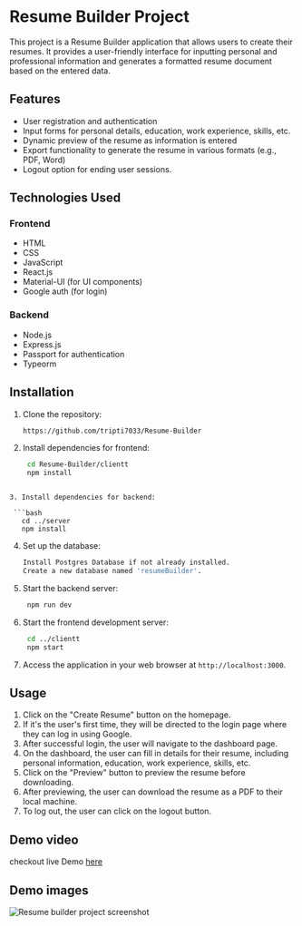 # Resume Builder Project

This project is a Resume Builder application that allows users to create their resumes. It provides a user-friendly interface for inputting personal and professional information and generates a formatted resume document based on the entered data. 

## Features

- User registration and authentication
- Input forms for personal details, education, work experience, skills, etc.
- Dynamic preview of the resume as information is entered
- Export functionality to generate the resume in various formats (e.g., PDF, Word)
- Logout option for ending user sessions.


## Technologies Used

### Frontend

- HTML
- CSS
- JavaScript
- React.js
- Material-UI (for UI components)
- Google auth (for login)

### Backend

- Node.js
- Express.js
- Passport for authentication
- Typeorm

## Installation

1. Clone the repository:
   
   ```bash
   https://github.com/tripti7033/Resume-Builder
   ```
   
2. Install dependencies for frontend:

   ```bash
    cd Resume-Builder/clientt
    npm install
  ```

3. Install dependencies for backend:

   ```bash
     cd ../server
     npm install
   ```
    
4. Set up the database:
   
   ```bash
   Install Postgres Database if not already installed.
   Create a new database named 'resumeBuilder'.
   ```

5. Start the backend server:

   ```bash
    npm run dev
    ```

6. Start the frontend development server:
   
   ```bash
    cd ../clientt
    npm start
   ```
   
7. Access the application in your web browser at `http://localhost:3000`.

## Usage

1. Click on the "Create Resume" button on the homepage.
2. If it's the user's first time, they will be directed to the login page where they can log in using Google.
3. After successful login, the user will navigate to the dashboard page.
4. On the dashboard, the user can fill in details for their resume, including personal information, education, work experience, skills, etc.
5. Click on the "Preview" button to preview the resume before downloading.
6. After previewing, the user can download the resume as a PDF to their local machine.
7. To log out, the user can click on the logout button.


## Demo video

  checkout live Demo [here](https://drive.google.com/file/d/1voV5mGT-mThxanxkglmwDK9rzRrqgQ8N/view?usp=drive_link)

## Demo images
![Resume builder project screenshot](https://drive.google.com/file/d/1DpMB_pvG7h8hVDExYdvNnljSH7fyxlgn/view?usp=drive_link)



